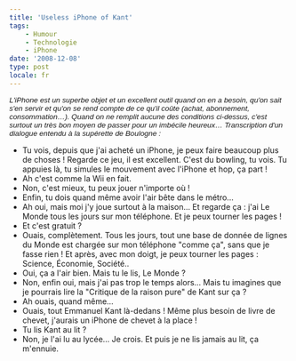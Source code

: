 ```yaml
---
title: 'Useless iPhone of Kant'
tags:
    - Humour
    - Technologie
    - iPhone
date: '2008-12-08'
type: post
locale: fr
---
```


<span style="font-size: 10pt;font-weight: normal;font-family: Arial">_L'iPhone est un superbe objet et un excellent outil quand on en a besoin, qu'on sait s'en servir et qu'on se rend compte de ce qu'il coûte (achat, abonnement, consommation…). Quand on ne remplit aucune des conditions ci-dessus, c'est surtout un très bon moyen de passer pour un imbécile heureux… Transcription d'un dialogue entendu à la supérette de Boulogne&nbsp;:_</span>

* Tu vois, depuis que j'ai acheté un iPhone, je peux faire beaucoup plus de choses&nbsp;! Regarde ce jeu, il est excellent. C'est du bowling, tu vois. Tu appuies là, tu simules le mouvement avec l'iPhone et hop, ça part&nbsp;!
* Ah c'est comme la Wii en fait.
* Non, c'est mieux, tu peux jouer n'importe où&nbsp;!
* Enfin, tu dois quand même avoir l'air bête dans le métro…
* Ah oui, mais moi j'y joue surtout à la maison… Et regarde ça&nbsp;: j'ai Le Monde tous les jours sur mon téléphone. Et je peux tourner les pages&nbsp;!
* Et c'est gratuit&nbsp;?
* Ouais, complètement. Tous les jours, tout une base de donnée de lignes du Monde est chargée sur mon téléphone "comme ça", sans que je fasse rien&nbsp;! Et après, avec mon doigt, je peux tourner les pages&nbsp;: Science, Économie, Société..
* Oui, ça a l'air bien. Mais tu le lis, Le Monde&nbsp;?
* Non, enfin oui, mais j'ai pas trop le temps alors… Mais tu imagines que je pourrais lire la "Critique de la raison pure" de Kant sur ça&nbsp;?
* Ah ouais, quand même…
* Ouais, tout Emmanuel Kant là-dedans&nbsp;! Même plus besoin de livre de chevet, j'aurais un iPhone de chevet à la place&nbsp;!
* Tu lis Kant au lit&nbsp;?
* Non, je l'ai lu au lycée… Je crois. Et puis je ne lis jamais au lit, ça m'ennuie.
